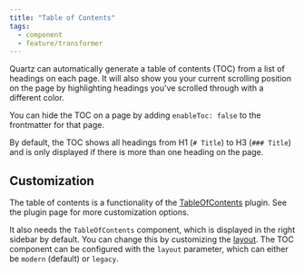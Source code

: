 ```yaml
---
title: "Table of Contents"
tags:
  - component
  - feature/transformer
---
```


Quartz can automatically generate a table of contents (TOC) from a list of headings on each page. It will also show you your current scrolling position on the page by highlighting headings you've scrolled through with a different color.

You can hide the TOC on a page by adding `enableToc: false` to the frontmatter for that page.

By default, the TOC shows all headings from H1 (`# Title`) to H3 (`### Title`) and is only displayed if there is more than one heading on the page.

## Customization

The table of contents is a functionality of the [TableOfContents](TableOfContents.md) plugin. See the plugin page for more customization options.

It also needs the `TableOfContents` component, which is displayed in the right sidebar by default. You can change this by customizing the [layout](layout.md). The TOC component can be configured with the `layout` parameter, which can either be `modern` (default) or `legacy`.
